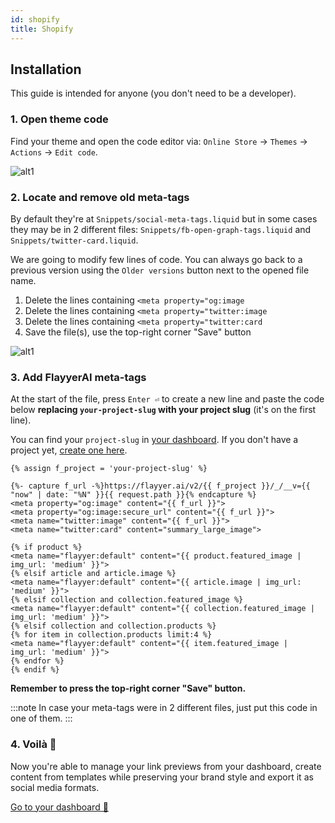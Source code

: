 ```yaml
---
id: shopify
title: Shopify
---
```


## Installation

This guide is intended for anyone (you don't need to be a developer).

### 1. Open theme code

Find your theme and open the code editor via: `Online Store` -> `Themes` -> `Actions` -> `Edit code`.

![alt1](/img/guides/shopify1.png)

### 2. Locate and remove old meta-tags

By default they're at `Snippets/social-meta-tags.liquid` but in some cases they may be in 2 different files: `Snippets/fb-open-graph-tags.liquid` and `Snippets/twitter-card.liquid`.

We are going to modify few lines of code. You can always go back to a previous version using the `Older versions` button next to the opened file name.

1. Delete the lines containing `<meta property="og:image`
2. Delete the lines containing `<meta property="twitter:image`
3. Delete the lines containing `<meta property="twitter:card`
4. Save the file(s), use the top-right corner "Save" button

![alt1](/img/guides/shopify2.png)

### 3. Add FlayyerAI meta-tags

At the start of the file, press `Enter ⏎` to create a new line and paste the code below **replacing `your-project-slug` with your project slug** (it's on the first line).

You can find your `project-slug` in [your dashboard](https://flayyer.com/dashboard/_/projects/_/integrate?ref=docs). If you don't have a project yet, [create one here](https://flayyer.com/get-started?ref=docs).

```liquid title="Snippets/social-meta-tags.liquid" {1}
{% assign f_project = 'your-project-slug' %}

{%- capture f_url -%}https://flayyer.ai/v2/{{ f_project }}/_/__v={{ "now" | date: "%N" }}{{ request.path }}{% endcapture %}
<meta property="og:image" content="{{ f_url }}">
<meta property="og:image:secure_url" content="{{ f_url }}">
<meta name="twitter:image" content="{{ f_url }}">
<meta name="twitter:card" content="summary_large_image">

{% if product %}
<meta name="flayyer:default" content="{{ product.featured_image | img_url: 'medium' }}">
{% elsif article and article.image %}
<meta name="flayyer:default" content="{{ article.image | img_url: 'medium' }}">
{% elsif collection and collection.featured_image %}
<meta name="flayyer:default" content="{{ collection.featured_image | img_url: 'medium' }}">
{% elsif collection and collection.products %}
{% for item in collection.products limit:4 %}
<meta name="flayyer:default" content="{{ item.featured_image | img_url: 'medium' }}">
{% endfor %}
{% endif %}
```

**Remember to press the top-right corner "Save" button.**

:::note
In case your meta-tags were in 2 different files, just put this code in one of them.
:::

### 4. Voilà 🎉

Now you're able to manage your link previews from your dashboard, create content from templates while preserving your brand style and export it as social media formats.

[Go to your dashboard 🚀](https://flayyer.com/dashboard/_/projects/_/)

